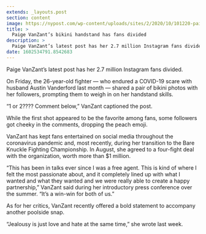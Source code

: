 ```yaml
--- 
extends: _layouts.post 
section: content 
image: https://nypost.com/wp-content/uploads/sites/2/2020/10/101220-paige-vanzant-main.jpg?quality=90&strip=all&w=1200 
title: > 
  Paige VanZant’s bikini handstand has fans divided 
description: > 
  Paige VanZant’s latest post has her 2.7 million Instagram fans divided.While the first shot appeared to be the favorite among fans, some followers got cheeky in the comments, dropping the peach emoji.VanZant has kept fans entertained on social media throughout the coronavirus pandemic and, most recently, during her transition to the Bare Knuckle Fighting Championship.“It’s a win-win for both of us.”As for her critics, VanZant recently offered a bold statement to accompany another poolside snap.“Jealousy is just love and hate at the same time,” she wrote last week. 
date: 1602534791.8542683 
--- 
```

Paige VanZant’s latest post has her 2.7 million Instagram fans divided.

On Friday, the 26-year-old fighter — who endured a COVID-19 scare with husband Austin Vanderford last month — shared a pair of bikini photos with her followers, prompting them to weigh in on her handstand skills.

“1 or 2???? Comment below,” VanZant captioned the post.

While the first shot appeared to be the favorite among fans, some followers got cheeky in the comments, dropping the peach emoji.

VanZant has kept fans entertained on social media throughout the coronavirus pandemic and, most recently, during her transition to the Bare Knuckle Fighting Championship. In August, she agreed to a four-fight deal with the organization, worth more than $1 million.

“This has been in talks ever since I was a free agent. This is kind of where I felt the most passionate about, and it completely lined up with what I wanted and what they wanted and we were really able to create a happy partnership,” VanZant said during her introductory press conference over the summer. “It’s a win-win for both of us.”

As for her critics, VanZant recently offered a bold statement to accompany another poolside snap.

“Jealousy is just love and hate at the same time,” she wrote last week.